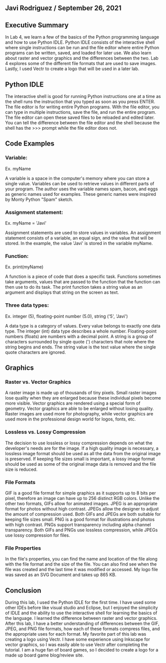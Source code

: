 ## Javi Rodriguez / September 26, 2021

## Executive Summary 
In Lab 4, we learn a few of the basics of the Python programming language and how to use Python IDLE. Python IDLE consists of the interactive shell where single instructions can be run and the file editor where entire Python programs can be written, saved, and loaded for later use. We also learn about raster and vector graphics and the differences between the two. Lab 4 explores some of the different file formats that are used to save images. Lastly, I used Vectr to create a logo that will be used in a later lab.

## Python IDLE
The interactive shell is good for running Python instructions one at a time as the shell runs the instruction that you typed as soon as you press ENTER. The file editor is for writing entire Python programs. With the file editor, you can type in multiple instructions, save the file, and run the entire program. The file editor can open these saved files to be reloaded and edited later. You can tell the difference between the file editor and the shell because the shell has the >>> prompt while the file editor does not.

## Code Examples
### Variable:
Ex. myName

A variable is a space in the computer's memory where you can store a single value. Variables can be used to retrieve values in different parts of your program. The author uses the variable names spam, bacon, and eggs as generic names used for examples. These generic names were inspired by Monty Python "Spam" sketch.
### Assignment statement:
Ex. myName = 'Javi'

Assignment statements are used to store values in variables. An assignment statement consists of a variable, an equal sign, and the value that will be stored. In the example, the value 'Javi' is stored in the variable myName.
### Function:
Ex. print(myName)

A function is a piece of code that does a specific task. Functions sometimes take arguments, values that are passed to the function that the function can then use to do its task. The print function takes a string value as an argument and displays that string on the screen as text.
### Three data types:
Ex. integer (5), floating-point number (5.0), string ('5', 'Javi')

A data type is a category of values. Every value belongs to exactly one data type. The integer (int) data type describes a whole number. Floating-point numbers (floats) are numbers with a decimal point. A string is a group of characters surrounded by single quote (') characters that note where the string begins and ends. The string value is the text value where the single quote characters are ignored.
## Graphics

### Raster vs. Vector Graphics
A raster image is made up of thousands of tiny pixels. Small raster images lose quality when they are enlarged because these individual pixels become more visible. Vector graphics are rendered using a special form of geometry. Vector graphics are able to be enlarged without losing quality. Raster images are used more for photography, while vector graphics are used more in the professional design world for logos, fonts, etc.
### Lossless vs. Lossy Compression
The decision to use lossless or lossy compression depends on what the developer's needs are for the image. If a high quality image is necessary, a lossless image format should be used as all the data from the original image is preserved. If keeping file sizes small is important, a lossy image format should be used as some of the original image data is removed and the file size is reduced.
### File Formats
GIF is a good file format for simple graphics as it supports up to 8 bits per pixel, therefore an image can have up to 256 distinct RGB colors. Unlike the other two formats, GIFs allow for animated images. JPEG is an appropriate format for photos without high contrast. JPEGs allow the designer to adjust the amount of compression used. Both GIFs and JPEGs are both suitable for keeping file sizes small. PNG is a good format for illustrations and photos with high contrast. PNGs support transparency including alpha channel transparency. Both GIFs and PNGs use lossless compression, while JPEGs use lossy compression for files.
### File Properties
In the file's properties, you can find the name and location of the file along with the file format and the size of the file. You can also find see when the file was created and the last time it was modified or accessed. My logo file was saved as an SVG Document and takes up 865 KB.

## Conclusion
During this lab, I used the Python IDLE for the first time. I have used some other IDEs before like visual studio and Eclipse, but I enjoyed the simplicity of IDLE and the ability to use the interactive shell for learning the basics of the language. I learned the difference between raster and vector graphics. After this lab, I have a better understanding of differences between the GIF, JPEG, and PNG file formats, how each of these formats compress files, and the appropriate uses for each format. My favorite part of this lab was creating a logo using Vectr. I have some experience using Inkscape for vector graphics, so I was easily able to use Vectr  after completing the tutorial. I am a huge fan of board games, so I decided to create a logo for a made up board game blog/review site.
